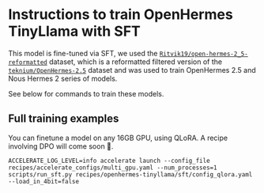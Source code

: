 
# Instructions to train OpenHermes TinyLlama with SFT

This model is fine-tuned via SFT, we used the [`Ritvik19/open-hermes-2_5-reformatted`](https://huggingface.co/datasets/Ritvik19/open-hermes-2_5-reformatted) dataset, which is a reformatted filtered version of the [`teknium/OpenHermes-2.5`]('https://huggingface.co/datasets/teknium/OpenHermes-2.5) dataset and was used to train OpenHermes 2.5 and Nous Hermes 2 series of models.

See below for commands to train these models.

## Full training examples

You can finetune a model on any 16GB GPU, using QLoRA. A recipe involving DPO will come soon 🤗.


```shell
ACCELERATE_LOG_LEVEL=info accelerate launch --config_file recipes/accelerate_configs/multi_gpu.yaml --num_processes=1 scripts/run_sft.py recipes/openhermes-tinyllama/sft/config_qlora.yaml --load_in_4bit=false
```
